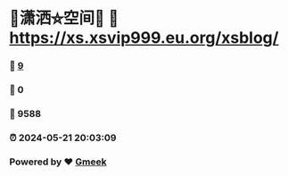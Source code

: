 # 🤠潇洒⛤空间🤠 :link: https://xs.xsvip999.eu.org/xsblog/ 
### :page_facing_up: [9](https://xs.xsvip999.eu.org/xsblog//tag.html) 
### :speech_balloon: 0 
### :hibiscus: 9588 
### :alarm_clock: 2024-05-21 20:03:09 
### Powered by :heart: [Gmeek](https://github.com/Meekdai/Gmeek)
